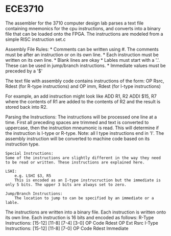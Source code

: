 # ECE3710
The assembler for the 3710 computer design lab parses a	 text file containing mnemonics for the cpu instructions, and converts into a binary file that can be loaded onto the FPGA. The instructions are modeled from a simple RISC instruction set.c

Assembly File Rules:
    * Comments can be written using #. The comments must be after an instruction or on its own line.
    * Each instruction must be written on its own line.
    * Blank lines are okay
    * Lables must start with a '.'. These can be used in jump/branch instructions.
    * Immediate values must be preceded by a '$'

The text file with assembly code contains instructions of the form:
    OP Rsrc, Rdest (for R-type instructions)
    and
    OP imm, Rdest  (for I-type instructions)

For example, an add instruction might look like 
    ADD R1, R2
    ADDI $15, R7
where the contents of R1 are added to the contents of R2 and the result is stored back into R2.

Parsing the Instructions:
    The instructions will be processed one line at a time. First all preceding spaces are trimmed and text is converted to uppercase, then the instruction mneumonic is read. This will determine if the instruction is I-type or R-type. Note: all I type instructions end in 'I'. The assembly instruction will be converted to machine code based on its instruction type.

    Special Instructions:
    Some of the instructions are slightly different in the way they need to be read or written. These instructions are explained here.

    LSHI: 
        e.g. LSHI $3, R5
        This is encoded as an I-type instrucruction but the immediate is only 5 bits. The upper 3 bits are always set to zero. 
    
    Jump/Branch Instructions:
        The location to jump to can be specified by an immediate or a lable. 

The instructions are written into a binary file. Each instruction is written onto its own line. 
Each instruction is 16 bits and encoded as follows:
    R-Type Instructions:
        [15-12]  [11-8]  [7-4]  [3-0]
        OP Code  Rdest  OP Ext  Rsrc
    I-Type Instructions:
        [15-12]  [11-8]  [7-0]
        OP Code  Rdest  Immediate